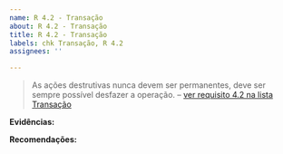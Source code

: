 ```yaml
---
name: R 4.2 - Transação
about: R 4.2 - Transação
title: R 4.2 - Transação
labels: chk Transação, R 4.2
assignees: ''

---
```


> As ações destrutivas nunca devem ser permanentes, deve ser sempre possível desfazer a operação. 
> – [ver requisito 4.2 na lista Transação](https://amagovpt.github.io/kit-selo/checklists/checklist-transacao#n42)

**Evidências:**

 **Recomendações:**
